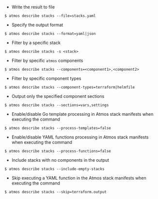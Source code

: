 - Write the result to file

```
$ atmos describe stacks --file=stacks.yaml
```

- Specify the output format

```
$ atmos describe stacks --format=yaml|json
```

- Filter by a specific stack

```
$ atmos describe stacks -s <stack>
```

- Filter by specific `atmos` components

```
$ atmos describe stacks --components=<component1>,<component2>
```

- Filter by specific component types

```
$ atmos describe stacks --component-types=terraform|helmfile
```

- Output only the specified component sections

```
$ atmos describe stacks --sections=vars,settings
```

- Enable/disable Go template processing in Atmos stack manifests when executing the command

```
$ atmos describe stacks --process-templates=false
```

- Enable/disable YAML functions processing in Atmos stack manifests when executing the command

```
$ atmos describe stacks --process-functions=false
```

- Include stacks with no components in the output

```
$ atmos describe stacks --include-empty-stacks
```

- Skip executing a YAML function in the Atmos stack manifests when executing the command

```
$ atmos describe stacks --skip=terraform.output
```